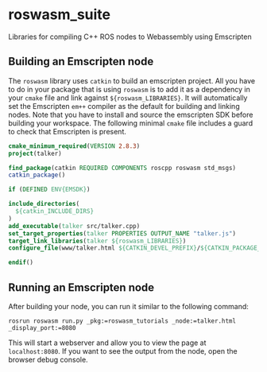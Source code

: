 # roswasm_suite
Libraries for compiling C++ ROS nodes to Webassembly using Emscripten

## Building an Emscripten node

The `roswasm` library uses `catkin` to build an emscripten project.
All you have to do in your package that is using `roswasm` is to add
it as a dependency in your `cmake` file and link against
`${roswasm_LIBRARIES}`. It will automatically set the Emscripten
`em++` compiler as the default for building and linking nodes.
Note that you have to install and source the emscripten SDK before
building your workspace. The following minimal `cmake` file includes
a guard to check that Emscripten is present.
```cmake
cmake_minimum_required(VERSION 2.8.3)
project(talker)

find_package(catkin REQUIRED COMPONENTS roscpp roswasm std_msgs)
catkin_package()

if (DEFINED ENV{EMSDK})

include_directories(
  ${catkin_INCLUDE_DIRS}
)
add_executable(talker src/talker.cpp)
set_target_properties(talker PROPERTIES OUTPUT_NAME "talker.js")
target_link_libraries(talker ${roswasm_LIBRARIES})
configure_file(www/talker.html ${CATKIN_DEVEL_PREFIX}/${CATKIN_PACKAGE_BIN_DESTINATION}/talker.html COPYONLY)

endif()
```

## Running an Emscripten node

After building your node, you can run it similar to the following command:
```
rosrun roswasm run.py _pkg:=roswasm_tutorials _node:=talker.html _display_port:=8080
```
This will start a webserver and allow you to view the page at `localhost:8080`.
If you want to see the output from the node, open the browser debug console.

